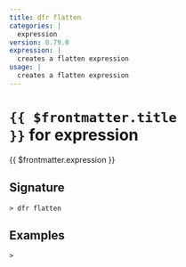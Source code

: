 ```yaml
---
title: dfr flatten
categories: |
  expression
version: 0.79.0
expression: |
  creates a flatten expression
usage: |
  creates a flatten expression
---
```


# <code>{{ $frontmatter.title }}</code> for expression

<div class='command-title'>{{ $frontmatter.expression }}</div>

## Signature

```> dfr flatten ```

## Examples


```shell
>

```

